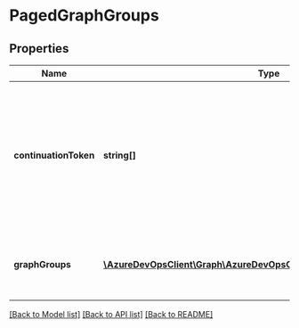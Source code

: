 # PagedGraphGroups

## Properties
Name | Type | Description | Notes
------------ | ------------- | ------------- | -------------
**continuationToken** | **string[]** | This will be non-null if there is another page of data. There will never be more than one continuation token returned by a request. | [optional] 
**graphGroups** | [**\AzureDevOpsClient\Graph\AzureDevOpsClient\Graph\Model\GraphGroup[]**](GraphGroup.md) | The enumerable list of groups found within a page. | [optional] 

[[Back to Model list]](../README.md#documentation-for-models) [[Back to API list]](../README.md#documentation-for-api-endpoints) [[Back to README]](../README.md)


